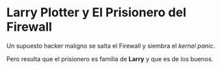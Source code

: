 # Larry Plotter y El Prisionero del Firewall

Un supuesto hacker maligno se salta el Firewall y siembra el *kernel panic*.

Pero resulta que el prisionero es familia de **Larry** y que es de los buenos.
